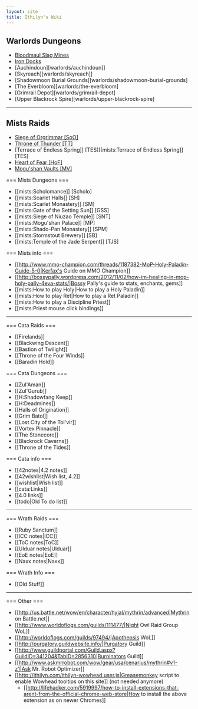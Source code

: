 ```yaml
---
layout: site
title: Ithilyn's Wiki
---
```


## Warlords Dungeons
  * [Bloodmaul Slag Mines](warlords/bloodmaul-slag-mines)
  * [Iron Docks](warlords/iron-docks)
  * [Auchindoun][warlords/auchindoun]]
  * [Skyreach][warlords/skyreach]]
  * [Shadowmoon Burial Grounds][warlords/shadowmoon-burial-grounds]
  * [The Everbloom][warlords/the-everbloom]
  * [Grimrail Depot][warlords/grimrail-depot]
  * [Upper Blackrock Spire][warlords/upper-blackrock-spire]

----
## Mists Raids
  * [Siege of Orgrimmar \[SoO\]](mists/siege-of-orgrimmar)
  * [Throne of Thunder \[TT\]](mists/throne-of-thunder)
  * [Terrace of Endless Spring]] [TES][[mists:Terrace of Endless Spring]] [TES]
  * [Heart of Fear \[HoF\]](mists/heart-of-fear)
  * [Mogu'shan Vaults \[MV\]](mists/mogushan-vaults)

=== Mists Dungeons ===
  * [[mists:Scholomance]] [Scholo]
  * [[mists:Scarlet Halls]] [SH]
  * [[mists:Scarlet Monastery]] [SM]
  * [[mists:Gate of the Setting Sun]] [GSS]
  * [[mists:Siege of Niuzao Temple]] [SNT]
  * [[mists:Mogu'shan Palace]] [MP]
  * [[mists:Shado-Pan Monastery]] [SPM]
  * [[mists:Stormstout Brewery]] [SB]
  * [[mists:Temple of the Jade Serpent]] [TJS]

=== Mists info ===
  * [[http://www.mmo-champion.com/threads/1187382-MoP-Holy-Paladin-Guide-5-0|Kerfax's Guide on MMO Champion]]
  * [[http://bossypally.wordpress.com/2012/11/02/how-im-healing-in-mop-holy-pally-4eva-stats/|Bossy Pally's guide to stats, enchants, gems]]
  * [[mists:How to play Holy|How to play a Holy Paladin]]
  * [[mists:How to play Ret|How to play a Ret Paladin]]
  * [[mists:How to play a Discipline Priest]]
  * [[mists:Priest mouse click bindings]]

----
=== Cata Raids ===
  * [[Firelands]]
  * [[Blackwing Descent]]
  * [[Bastion of Twilight]]
  * [[Throne of the Four Winds]]
  * [[Baradin Hold]]

=== Cata Dungeons ===
  * [[Zul'Aman]]
  * [[Zul'Gurub]]
  * [[H:Shadowfang Keep]]
  * [[H:Deadmines]]
  * [[Halls of Origination]]
  * [[Grim Batol]]
  * [[Lost City of the Tol'vir]]
  * [[Vortex Pinnacle]]
  * [[The Stonecore]]
  * [[Blackrock Caverns]]
  * [[Throne of the Tides]]

=== Cata info ===
  * [[42notes|4.2 notes]]
  * [[42wishlist|Wish list, 4.2]]
  * [[wishlist|Wish list]]
  * [[cata:Links]]
  * [[4.0 links]]
  * [[todo|Old To do list]]

----
=== Wrath Raids ===
  * [[Ruby Sanctum]]
  * [[ICC notes|ICC]]
  * [[ToC notes|ToC]]
  * [[Ulduar notes|Ulduar]]
  * [[EoE notes|EoE]]
  * [[Naxx notes|Naxx]]

=== Wrath Info ===
  * [[Old Stuff]]

----
=== Other ===
  * [[http://us.battle.net/wow/en/character/hyjal/mythrin/advanced|Mythrin on Battle.net]]
  * [[http://www.worldoflogs.com/guilds/111477/|Night Owl Raid Group WoL]]
  * [[http://worldoflogs.com/guilds/97494/|Apotheosis WoL]]
  * [[http://purgatory.guildwebsite.info/|Purgatory Guild]]
  * [[http://www.guildportal.com/Guild.aspx?GuildID=341204&TabID=2856310|Burninators Guild]]
  * [[http://www.askmrrobot.com/wow/gear/usa/cenarius/mythrin#v1-z1|Ask Mr. Robot Optimizer]]
  * [[http://ithilyn.com/ithilyn-wowhead.user.js|Greasemonkey script to enable Wowhead tooltips on this site]] (not needed anymore)
    * [[http://lifehacker.com/5919997/how-to-install-extensions-that-arent-from-the-official-chrome-web-store|How to install the above extension as on newer Chromes]]
